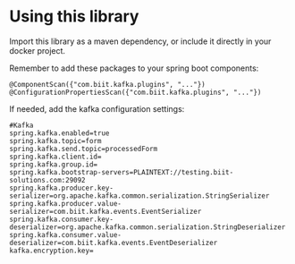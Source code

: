 # Using this library

Import this library as a maven dependency, or include it directly in your docker project.

Remember to add these packages to your spring boot components:

```
@ComponentScan({"com.biit.kafka.plugins", "..."})
@ConfigurationPropertiesScan({"com.biit.kafka.plugins", "..."})
```

If needed, add the kafka configuration settings:

```
#Kafka
spring.kafka.enabled=true
spring.kafka.topic=form
spring.kafka.send.topic=processedForm
spring.kafka.client.id=
spring.kafka.group.id=
spring.kafka.bootstrap-servers=PLAINTEXT://testing.biit-solutions.com:29092
spring.kafka.producer.key-serializer=org.apache.kafka.common.serialization.StringSerializer
spring.kafka.producer.value-serializer=com.biit.kafka.events.EventSerializer
spring.kafka.consumer.key-deserializer=org.apache.kafka.common.serialization.StringDeserializer
spring.kafka.consumer.value-deserializer=com.biit.kafka.events.EventDeserializer
kafka.encryption.key=
```